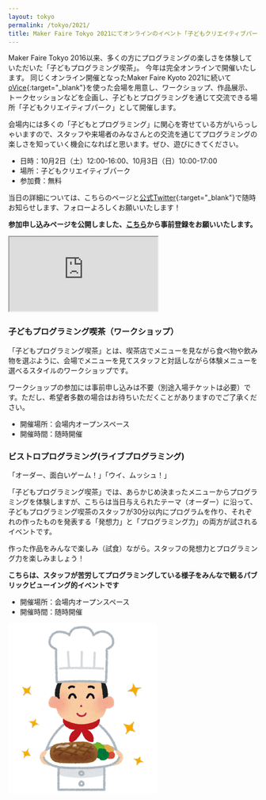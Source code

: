```yaml
---
layout: tokyo
permalink: /tokyo/2021/
title: Maker Faire Tokyo 2021にてオンラインのイベント「子どもクリエイティブパーク」開催！
---
```

Maker Faire Tokyo 2016以来、多くの方にプログラミングの楽しさを体験していただいた「子どもプログラミング喫茶」。
今年は完全オンラインで開催いたします。
同じくオンライン開催となったMaker Faire Kyoto 2021に続いて[oVice](https://ovice.in){:target="_blank"}を使った会場を用意し、ワークショップ、作品展示、トークセッションなどを企画し、子どもとプログラミングを通じて交流できる場所「子どもクリエイティブパーク」として開催します。

会場内には多くの「子どもとプログラミング」に関心を寄せている方がいらっしゃいますので、スタッフや来場者のみなさんとの交流を通じてプログラミングの楽しさを知っていく機会になればと思います。ぜひ、遊びにきてください。

- 日時：10月2日（土）12:00-16:00、10月3日（日）10:00-17:00
- 場所：子どもクリエイティブパーク
- 参加費：無料

当日の詳細については、こちらのページと[公式Twitter](https://twitter.com/pgmsaloon4kids){:target="_blank"}で随時お知らせします、フォローよろしくお願いいたします！

**参加申し込みページを公開しました、[こちら](https://peatix.com/event/2955769/)から事前登録をお願いいたします。**

<iframe src="https://docs.google.com/spreadsheets/d/e/2PACX-1vQWMrActqGAQ0hGIuoqKv5ZSK_0CCgq6dMdulwxCdXhl4cSYUDdI2Q7YyhV1HDrYfdwuIEFGanRKPJ7/pubhtml?gid=1924690616&amp;single=true&amp;widget=true&amp;headers=false"></iframe>

<a id="saloon">

### 子どもプログラミング喫茶（ワークショップ）
「子どもプログラミング喫茶」とは、喫茶店でメニューを見ながら食べ物や飲み物を選ぶように、会場でメニューを見てスタッフと対話しながら体験メニューを選べるスタイルのワークショップです。

ワークショップの参加には事前申し込みは不要（別途入場チケットは必要）です。ただし、希望者多数の場合はお待ちいただくことがありますのでご了承ください。

- 開催場所：会場内オープンスペース
- 開催時間：随時開催

<a id="bistro">

### ビストロプログラミング(ライブプログラミング)
「オーダー、面白いゲーム！」「ウイ、ムッシュ！」

「子どもプログラミング喫茶」では、あらかじめ決まったメニューからプログラミングを体験しますが、こちらは当日与えられたテーマ（オーダー）に沿って、子どもプログラミング喫茶のスタッフが30分以内にプログラムを作り、それぞれの作ったものを発表する「発想力」と「プログラミング力」の両方が試されるイベントです。

作った作品をみんなで楽しみ（試食）ながら。スタッフの発想力とプログラミング力を楽しみましょう！

__こちらは、スタッフが苦労してプログラミングしている様子をみんなで観るパブリックビューイング的イベントです__

- 開催場所：会場内オープンスペース
- 開催時間：随時開催

![ビストロプログラミング](/assets/images/2021/job_chef_man.png)
